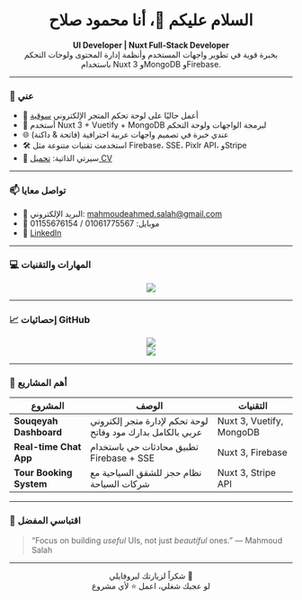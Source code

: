 <h1 align="center">السلام عليكم 👋، أنا محمود صلاح</h1>
<p align="center">
  <b>UI Developer | Nuxt Full-Stack Developer</b><br>
  بخبرة قوية في تطوير واجهات المستخدم وأنظمة إدارة المحتوى ولوحات التحكم باستخدام Nuxt 3 وMongoDB وFirebase.
</p>

---

### 💼 عني

- 🔭 أعمل حاليًا على لوحة تحكم المتجر الإلكتروني [سوقية](https://your-dashboard-link.com)
- 🧠 أستخدم Nuxt 3 + Vuetify + MongoDB لبرمجة الواجهات ولوحة التحكم
- 🌐 عندي خبرة في تصميم واجهات عربية احترافية (فاتحة & داكنة)
- 🛠️ استخدمت تقنيات متنوعة مثل Firebase، SSE، Pixlr API، وStripe
- 🧾 سيرتي الذاتية: [تحميل CV](https://your-cv-link.com/mahmoud-salah-resume.pdf)

---

### 📫 تواصل معايا

- 📧 البريد الإلكتروني: [mahmoudeahmed.salah@gmail.com](mailto:mahmoudeahmed.salah@gmail.com)  
- 📱 موبايل: 01061775567 / 01155676154  
- 💼 [LinkedIn](https://linkedin.com/in/mahmoudsalah1)

---

### 💻 المهارات والتقنيات

<p align="center">
  <img src="https://skillicons.dev/icons?i=html,css,js,ts,vue,nuxt,bootstrap,figma,mongodb,firebase,git,github,vercel" />
</p>

---

### 📈 إحصائيات GitHub

<p align="center">
  <img src="https://github-readme-stats.vercel.app/api?username=mahmoudsalah&show_icons=true&theme=tokyonight" />
  <br />
  <img src="https://github-readme-stats.vercel.app/api/top-langs/?username=mahmoudsalah&layout=compact&theme=tokyonight" />
</p>

---

### 🚀 أهم المشاريع

| المشروع | الوصف | التقنيات |
|---------|-------|-----------|
| **Souqeyah Dashboard** | لوحة تحكم لإدارة متجر إلكتروني عربي بالكامل بدارك مود وفاتح | Nuxt 3, Vuetify, MongoDB |
| **Real-time Chat App** | تطبيق محادثات حي باستخدام Firebase + SSE | Nuxt 3, Firebase |
| **Tour Booking System** | نظام حجز للشقق السياحية مع شركات السياحة | Nuxt 3, Stripe API |

---

### 📝 اقتباسي المفضل
> “Focus on building *useful* UIs, not just *beautiful* ones.” — Mahmoud Salah

---

<p align="center">
  شكراً لزيارتك لبروفايلي 🙏  
  <br>لو عجبك شغلي، اعمل ⭐ لأي مشروع
</p>

